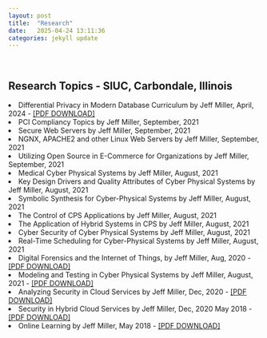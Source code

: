 ```yaml
---
layout: post
title:  "Research"
date:   2025-04-24 13:11:36
categories: jekyll update
---
```

<br>

Research Topics - SIUC, Carbondale, Illinois  
---
<li>Differential Privacy in Modern Database Curriculum by Jeff Miller, April, 2024 - <a href="https://jmillersiu.github.io/assets/Integrating_Differential_Privacy_in_Modern_Database_Curriculum.pdf" download>[PDF DOWNLOAD]</a></li>
<li>PCI Compliancy Topics by Jeff Miller, September, 2021</li>
<li>Secure Web Servers by Jeff Miller, September, 2021</li>
<li>NGNX, APACHE2 and other Linux Web Servers by Jeff Miller, September, 2021</li>
<li>Utilizing Open Source in E-Commerce for Organizations by Jeff Miller, September, 2021</li>
<li>Medical Cyber Physical Systems by Jeff Miller, August, 2021</li>
<li>Key Design Drivers and Quality Attributes of Cyber Physical Systems by Jeff Miller, August, 2021</li>
<li>Symbolic Synthesis for Cyber-Physical Systems by Jeff Miller, August, 2021</li>
<li>The Control of CPS Applications by Jeff Miller, August, 2021</li>
<li>The Application of Hybrid Systems in CPS by Jeff Miller, August, 2021</li>
<li>Cyber Security of Cyber Physical Systems by Jeff Miller, August, 2021</li>
<li>Real-Time Scheduling for Cyber-Physical Systems by Jeff Miller, August, 2021</li>
<li>Digital Forensics and the Internet of Things, by Jeff Miller, Aug, 2020 - <a href="https://jmillersiu.github.io/assets/DFIT_8_20.pdf" download>[PDF DOWNLOAD]
</a></li>
<li>Modeling and Testing in Cyber Physical Systems by Jeff Miller, August, 2021 - <a href="https://jmillersiu.github.io/assets/MCTPS_8_21.pdf" download>[PDF DOWNLOAD]
</a></li>
<li>Analyzing Security in Cloud Services by Jeff Miller, Dec, 2020 - <a href="https://jmillersiu.github.io/assets/ASCAB_10_20.pdf" download>[PDF DOWNLOAD]
</a></li>
<li>Security in Hybrid Cloud Services by Jeff Miller, Dec, 2020 May 2018 - <a href="https://jmillersiu.github.io/assets/SHCS_5_18.pdf" download>[PDF DOWNLOAD]
</a></li>
<li>Online Learning by Jeff Miller, May 2018 - <a href="https://jmillersiu.github.io/assets/Miller_Online_Learning_pdf.pdf" download>[PDF DOWNLOAD]</a></li>
<br>
